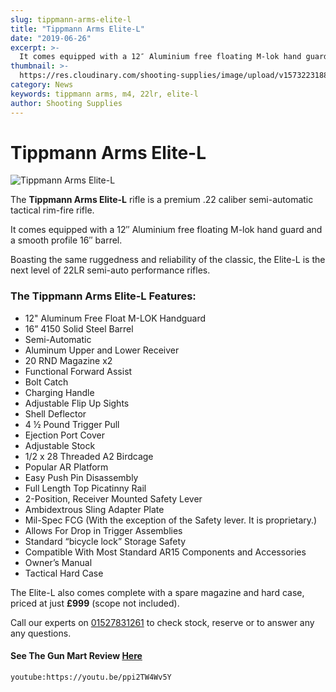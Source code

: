 ```yaml
---
slug: tippmann-arms-elite-l
title: "Tippmann Arms Elite-L"
date: "2019-06-26"
excerpt: >-
  It comes equipped with a 12″ Aluminium free floating M-lok hand guard and a smooth profile 16″ barrel.
thumbnail: >-
  https://res.cloudinary.com/shooting-supplies/image/upload/v1573223188/guns/TippmannArmsElite-L.jpg
category: News
keywords: tippmann arms, m4, 22lr, elite-l
author: Shooting Supplies
---
```


# **Tippmann Arms Elite-L**

![Tippmann Arms Elite-L](https://res.cloudinary.com/shooting-supplies/image/upload/v1573223188/guns/TippmannArmsElite-L.jpg)

The **Tippmann Arms Elite-L** rifle is a premium .22 caliber semi-automatic tactical rim-fire rifle.

It comes equipped with a 12″ Aluminium free floating M-lok hand guard and a smooth profile 16″ barrel.

Boasting the same ruggedness and reliability of the classic, the Elite-L is the next level of 22LR semi-auto performance rifles.

### The Tippmann Arms Elite-L Features:

- 12" Aluminum Free Float M-LOK Handguard
- 16” 4150 Solid Steel Barrel
- Semi-Automatic
- Aluminum Upper and Lower Receiver
- 20 RND Magazine x2
- Functional Forward Assist
- Bolt Catch
- Charging Handle
- Adjustable Flip Up Sights
- Shell Deflector
- 4 ½ Pound Trigger Pull
- Ejection Port Cover
- Adjustable Stock
- 1/2 x 28 Threaded A2 Birdcage
- Popular AR Platform
- Easy Push Pin Disassembly
- Full Length Top Picatinny Rail
- 2-Position, Receiver Mounted Safety Lever
- Ambidextrous Sling Adapter Plate
- Mil-Spec FCG (With the exception of the Safety lever. It is proprietary.)
- Allows For Drop in Trigger Assemblies
- Standard “bicycle lock” Storage Safety
- Compatible With Most Standard AR15 Components and Accessories
- Owner’s Manual
- Tactical Hard Case

<p></p>

The Elite-L also comes complete with a spare magazine and hard case, priced at just **£999** (scope not included).

Call our experts on [01527831261](tel:01527831261) to check stock, reserve or to answer any any questions.

#### See The Gun Mart Review [Here](https://www.gunmart.net/gun-reviews/firearms/rifles/tippman-.22lr-ar15)

`youtube:https://youtu.be/ppi2TW4Wv5Y`
